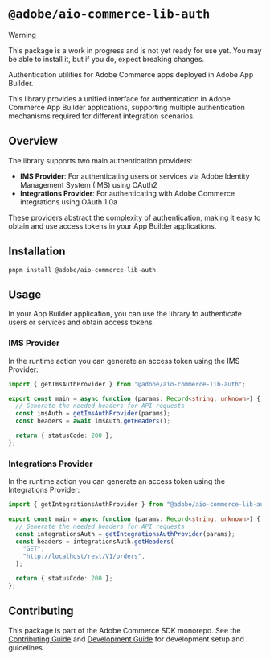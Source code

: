 # `@adobe/aio-commerce-lib-auth`

> [!WARNING]
> This package is a work in progress and is not yet ready for use yet. You may be able to install it, but if you do, expect breaking changes.

Authentication utilities for Adobe Commerce apps deployed in Adobe App Builder.

This library provides a unified interface for authentication in Adobe Commerce App Builder applications, supporting multiple authentication mechanisms required for different integration scenarios.

## Overview

The library supports two main authentication providers:

- **IMS Provider**: For authenticating users or services via Adobe Identity Management System (IMS) using OAuth2
- **Integrations Provider**: For authenticating with Adobe Commerce integrations using OAuth 1.0a

These providers abstract the complexity of authentication, making it easy to obtain and use access tokens in your App Builder applications.

## Installation

```shell
pnpm install @adobe/aio-commerce-lib-auth
```

## Usage

In your App Builder application, you can use the library to authenticate users or services and obtain access tokens.

### IMS Provider

In the runtime action you can generate an access token using the IMS Provider:

```typescript
import { getImsAuthProvider } from "@adobe/aio-commerce-lib-auth";

export const main = async function (params: Record<string, unknown>) {
  // Generate the needed headers for API requests
  const imsAuth = getImsAuthProvider(params);
  const headers = await imsAuth.getHeaders();

  return { statusCode: 200 };
};
```

### Integrations Provider

In the runtime action you can generate an access token using the Integrations Provider:

```typescript
import { getIntegrationsAuthProvider } from "@adobe/aio-commerce-lib-auth";

export const main = async function (params: Record<string, unknown>) {
  // Generate the needed headers for API requests
  const integrationsAuth = getIntegrationsAuthProvider(params);
  const headers = integrationsAuth.getHeaders(
    "GET",
    "http://localhost/rest/V1/orders",
  );

  return { statusCode: 200 };
};
```

## Contributing

This package is part of the Adobe Commerce SDK monorepo. See the [Contributing Guide](../../.github/CONTRIBUTING.md) and [Development Guide](../../.github/DEVELOPMENT.md) for development setup and guidelines.
